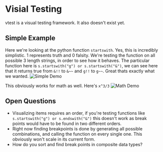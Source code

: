 # Visial Testing
vtest is a visual testing framework. It also doesn't exist yet.

## Simple Example
Here we're looking at the python function `startswith`. Yes, this is incredibly simplistic. 1 represents truth and 0 falsity. We're testing the function on all possible 3 length strings, in order to see how it behaves. The particular function here is `s.startswith("g") or s.startswith("&")`, we can see here that it returns true from `&!!` to `&~~` and  `g!!` to `g~~`. Great thats exactly what we wanted.
![Simple Demo]({{baseurl}}/public/img/vtest/simple.png)

This obviously works for math as well. Here's `x^3/3`
![Math Demo]({{baseurl}}/public/img/vtest/math.png)

## Open Questions

- Visualizing items requires an order, if you're testing functions like `s.startswith("g") or s.endswith("&")` this doesn't work as break points would have to be found in two different orders.
- Right now finding breakpoints is done by generating all possible combinations, and calling the function on every single one. This obviously won't scale in its current form.
- How do you sort and find break points in composite data types?

